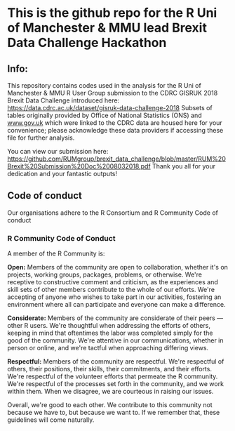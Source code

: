 # This is the github repo for the R Uni of Manchester & MMU  lead Brexit Data Challenge Hackathon

## Info:

This repository contains codes used in the analysis for the R Uni of Manchester & MMU R User Group submission to the CDRC GISRUK 2018 Brexit Data Challenge introduced here: https://data.cdrc.ac.uk/dataset/gisruk-data-challenge-2018
Subsets of tables originally provided by Office of National Statistics (ONS) and www.gov.uk which were linked to the CDRC data are housed here for your convenience; please acknowledge these data providers if accessing these file for further analysis.

You can view our submission here: https://github.com/RUMgroup/brexit_data_challenge/blob/master/RUM%20Brexit%20Submission%20Doc%2008032018.pdf
Thank you all for your dedication and your fantastic outputs!


## Code of conduct

Our organisations adhere to the R Consortium and R Community Code of conduct

### R Community Code of Conduct
A member of the R Community is:

**Open:** Members of the community are open to collaboration, whether it's on projects, working groups, packages, problems, or otherwise. We're receptive to constructive comment and criticism, as the experiences and skill sets of other members contribute to the whole of our efforts. We're accepting of anyone who wishes to take part in our activities, fostering an environment where all can participate and everyone can make a difference.

**Considerate:** Members of the community are considerate of their peers — other R users. We're thoughtful when addressing the efforts of others, keeping in mind that oftentimes the labor was completed simply for the good of the community. We're attentive in our communications, whether in person or online, and we're tactful when approaching differing views.

**Respectful:** Members of the community are respectful. We're respectful of others, their positions, their skills, their commitments, and their efforts. We're respectful of the volunteer efforts that permeate the R community. We're respectful of the processes set forth in the community, and we work within them. When we disagree, we are courteous in raising our issues.

Overall, we're good to each other. We contribute to this community not because we have to, but because we want to. If we remember that, these guidelines will come naturally.
